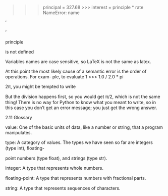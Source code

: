 >>> principal = 327.68 >>> interest = principle * rate NameError: name

’

’

principle

is not defined

Variables names are case sensitive, so LaTeX is not the same as latex.

At this point the most likely cause of a semantic error is the order of operations. For exam- ple, to evaluate 1 >>> 1.0 / 2.0 * pi

2π, you might be tempted to write

But the division happens ﬁrst, so you would get π/2, which is not the same thing! There is no way for Python to know what you meant to write, so in this case you don’t get an error message; you just get the wrong answer.

2.11 Glossary

value: One of the basic units of data, like a number or string, that a program manipulates.

type: A category of values. The types we have seen so far are integers (type int), ﬂoating-

point numbers (type float), and strings (type str).

integer: A type that represents whole numbers.

ﬂoating-point: A type that represents numbers with fractional parts.

string: A type that represents sequences of characters.